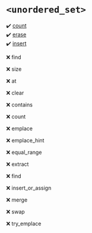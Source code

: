 # `<unordered_set>`
:heavy_check_mark: [count](count.md)  
:heavy_check_mark: [erase](erase.md)  
:heavy_check_mark: [insert](insert.md)  

:x: find

:x: size

:x: at
  
:x: clear
  
:x: contains
  
:x: count
  
:x: emplace
  
:x: emplace_hint
  
:x: equal_range
  
:x: extract
  
:x: find
  
:x: insert_or_assign
  
:x: merge
  
:x: swap
  
:x: try_emplace
  
